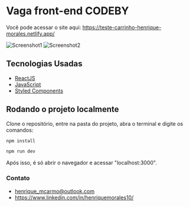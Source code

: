 # Vaga front-end CODEBY

Você pode acessar o site aqui: <https://teste-carrinho-henrique-morales.netlify.app/>

![Screenshot1](https://user-images.githubusercontent.com/62220657/159404914-00c2610e-f392-4901-b97e-d286dead8184.png)
![Screenshot2](https://user-images.githubusercontent.com/62220657/159404920-49c62741-7892-4373-9e0d-f58e83426ff7.png)

## Tecnologias Usadas

* [ReactJS](https://pt-br.reactjs.org/)
* [JavaScript](https://developer.mozilla.org/pt-BR/docs/Web/JavaScript)
* [Styled Components](https://styled-components.com/)

## Rodando o projeto localmente

Clone o repositório, entre na pasta do projeto, abra o terminal e digite os comandos:

```sh
npm install
```

```sh
npm run dev
```

Após isso, é só abrir o navegador e acessar "localhost:3000".

### Contato

* <henrique_mcarmo@outlook.com>
* <https://www.linkedin.com/in/henriquemorales10/>
